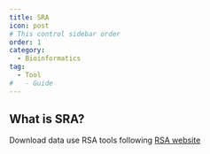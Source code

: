 ```yaml
---
title: SRA
icon: post
# This control sidebar order
order: 1
category:
  - Bioinformatics
tag:
  - Tool
#   - Guide
---
```


<!-- more -->

## What is SRA?
Download data use RSA tools following [RSA website](https://www.ncbi.nlm.nih.gov/sra/docs/sradownload/)